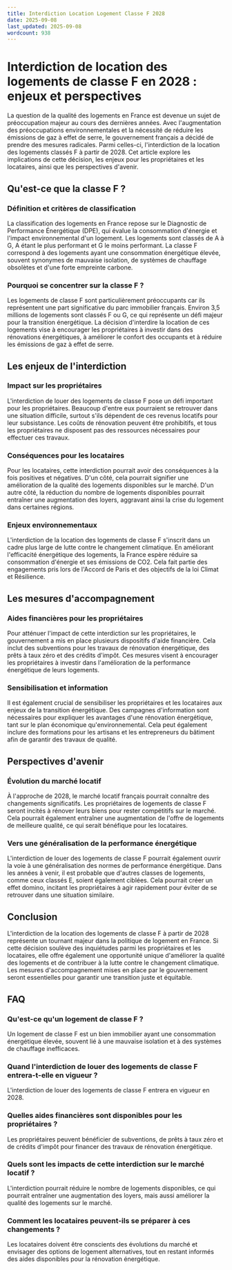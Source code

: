 ```yaml
---
title: Interdiction Location Logement Classe F 2028
date: 2025-09-08
last_updated: 2025-09-08
wordcount: 938
---
```


# Interdiction de location des logements de classe F en 2028 : enjeux et perspectives

La question de la qualité des logements en France est devenue un sujet de préoccupation majeur au cours des dernières années. Avec l'augmentation des préoccupations environnementales et la nécessité de réduire les émissions de gaz à effet de serre, le gouvernement français a décidé de prendre des mesures radicales. Parmi celles-ci, l'interdiction de la location des logements classés F à partir de 2028. Cet article explore les implications de cette décision, les enjeux pour les propriétaires et les locataires, ainsi que les perspectives d'avenir.

## Qu'est-ce que la classe F ?

### Définition et critères de classification

La classification des logements en France repose sur le Diagnostic de Performance Énergétique (DPE), qui évalue la consommation d'énergie et l'impact environnemental d'un logement. Les logements sont classés de A à G, A étant le plus performant et G le moins performant. La classe F correspond à des logements ayant une consommation énergétique élevée, souvent synonymes de mauvaise isolation, de systèmes de chauffage obsolètes et d'une forte empreinte carbone.

### Pourquoi se concentrer sur la classe F ?

Les logements de classe F sont particulièrement préoccupants car ils représentent une part significative du parc immobilier français. Environ 3,5 millions de logements sont classés F ou G, ce qui représente un défi majeur pour la transition énergétique. La décision d'interdire la location de ces logements vise à encourager les propriétaires à investir dans des rénovations énergétiques, à améliorer le confort des occupants et à réduire les émissions de gaz à effet de serre.

## Les enjeux de l'interdiction

### Impact sur les propriétaires

L'interdiction de louer des logements de classe F pose un défi important pour les propriétaires. Beaucoup d'entre eux pourraient se retrouver dans une situation difficile, surtout s'ils dépendent de ces revenus locatifs pour leur subsistance. Les coûts de rénovation peuvent être prohibitifs, et tous les propriétaires ne disposent pas des ressources nécessaires pour effectuer ces travaux.

### Conséquences pour les locataires

Pour les locataires, cette interdiction pourrait avoir des conséquences à la fois positives et négatives. D'un côté, cela pourrait signifier une amélioration de la qualité des logements disponibles sur le marché. D'un autre côté, la réduction du nombre de logements disponibles pourrait entraîner une augmentation des loyers, aggravant ainsi la crise du logement dans certaines régions.

### Enjeux environnementaux

L'interdiction de la location des logements de classe F s'inscrit dans un cadre plus large de lutte contre le changement climatique. En améliorant l'efficacité énergétique des logements, la France espère réduire sa consommation d'énergie et ses émissions de CO2. Cela fait partie des engagements pris lors de l'Accord de Paris et des objectifs de la loi Climat et Résilience.

## Les mesures d'accompagnement

### Aides financières pour les propriétaires

Pour atténuer l'impact de cette interdiction sur les propriétaires, le gouvernement a mis en place plusieurs dispositifs d'aide financière. Cela inclut des subventions pour les travaux de rénovation énergétique, des prêts à taux zéro et des crédits d'impôt. Ces mesures visent à encourager les propriétaires à investir dans l'amélioration de la performance énergétique de leurs logements.

### Sensibilisation et information

Il est également crucial de sensibiliser les propriétaires et les locataires aux enjeux de la transition énergétique. Des campagnes d'information sont nécessaires pour expliquer les avantages d'une rénovation énergétique, tant sur le plan économique qu'environnemental. Cela peut également inclure des formations pour les artisans et les entrepreneurs du bâtiment afin de garantir des travaux de qualité.

## Perspectives d'avenir

### Évolution du marché locatif

À l'approche de 2028, le marché locatif français pourrait connaître des changements significatifs. Les propriétaires de logements de classe F seront incités à rénover leurs biens pour rester compétitifs sur le marché. Cela pourrait également entraîner une augmentation de l'offre de logements de meilleure qualité, ce qui serait bénéfique pour les locataires.

### Vers une généralisation de la performance énergétique

L'interdiction de louer des logements de classe F pourrait également ouvrir la voie à une généralisation des normes de performance énergétique. Dans les années à venir, il est probable que d'autres classes de logements, comme ceux classés E, soient également ciblées. Cela pourrait créer un effet domino, incitant les propriétaires à agir rapidement pour éviter de se retrouver dans une situation similaire.

## Conclusion

L'interdiction de la location des logements de classe F à partir de 2028 représente un tournant majeur dans la politique de logement en France. Si cette décision soulève des inquiétudes parmi les propriétaires et les locataires, elle offre également une opportunité unique d'améliorer la qualité des logements et de contribuer à la lutte contre le changement climatique. Les mesures d'accompagnement mises en place par le gouvernement seront essentielles pour garantir une transition juste et équitable.

## FAQ

### Qu'est-ce qu'un logement de classe F ?

Un logement de classe F est un bien immobilier ayant une consommation énergétique élevée, souvent lié à une mauvaise isolation et à des systèmes de chauffage inefficaces.

### Quand l'interdiction de louer des logements de classe F entrera-t-elle en vigueur ?

L'interdiction de louer des logements de classe F entrera en vigueur en 2028.

### Quelles aides financières sont disponibles pour les propriétaires ?

Les propriétaires peuvent bénéficier de subventions, de prêts à taux zéro et de crédits d'impôt pour financer des travaux de rénovation énergétique.

### Quels sont les impacts de cette interdiction sur le marché locatif ?

L'interdiction pourrait réduire le nombre de logements disponibles, ce qui pourrait entraîner une augmentation des loyers, mais aussi améliorer la qualité des logements sur le marché.

### Comment les locataires peuvent-ils se préparer à ces changements ?

Les locataires doivent être conscients des évolutions du marché et envisager des options de logement alternatives, tout en restant informés des aides disponibles pour la rénovation énergétique.